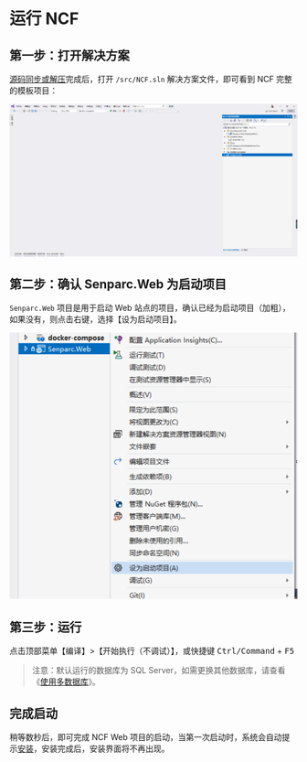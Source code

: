 # 运行 NCF


## 第一步：打开解决方案

[源码同步或解压](#sort=start&doc=start-develop/get-ncf-template.md)完成后，打开 `/src/NCF.sln` 解决方案文件，即可看到 NCF 完整的模板项目：

<img src="./images/run-ncf-01.png" />


## 第二步：确认 Senparc.Web 为启动项目

`Senparc.Web` 项目是用于启动 Web 站点的项目，确认已经为启动项目（加粗），如果没有，则点击右键，选择【设为启动项目】。

<img src="./images/run-ncf-02.png" />

## 第三步：运行

点击顶部菜单【编译】>【开始执行（不调试）】，或快捷键 <kbd>Ctrl/Command</kbd> + <kbd>F5</kbd>

> 注意：默认运行的数据库为 SQL Server，如需更换其他数据库，请查看《[使用多数据库](#sort=start&doc=database/mutil_database_support.md)》。

## 完成启动

稍等数秒后，即可完成 NCF Web 项目的启动，当第一次启动时，系统会自动提示[安装](#sort=start&doc=start-develop/install.md)，安装完成后，安装界面将不再出现。